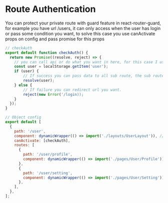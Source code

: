 # Route Authentication
You can protect your private route with guard feature in react-router-guard, for example you have url /users, it can only access when the user has login or pass some condition you want, to solve this case you use canActivate props on config and pass promise for this props

```jsx
// checkAuth
export default function checkAuth() {
  return new Promise((resolve, reject) => {
    // you can call api or do what you want in here, for this case I use localStorage
    const user = localStorage.getItem('user');
    if (user) {
        // If success you can pass data to all sub route, the sub route component can access it via props guardData
        resolve(user);
    } else {
        // If failure you can redirect url you want. 
        reject(new Error('/login));
    }
  });
}

// Object config
export default [
  {
    path: '/user',
    component: dynamicWrapper(() => import('./layouts/UserLayout')), // file location on your project
    canActivate: [checkAuth],
    routes: [
      {
        path: '/user/profile',
        component: dynamicWrapper(() => import('./pages/User/Profile')),
      },
      {
        path: '/user/setting',
        component: dynamicWrapper(() => import('./pages/User/Setting')),
      },
    ],
  },
];
```
